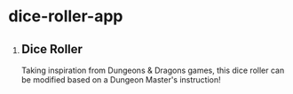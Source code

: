 # dice-roller-app

1. ## Dice Roller

   Taking inspiration from Dungeons & Dragons games, this dice roller can be modified based on a Dungeon Master's instruction!
